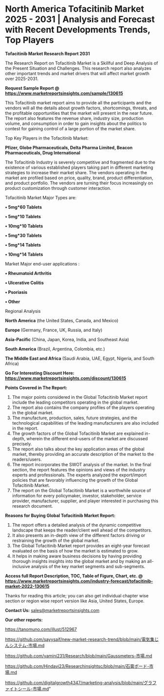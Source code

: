 # North America Tofacitinib Market 2025 - 2031 | Analysis and Forecast with Recent Developments Trends, Top Players

<strong>Tofacitinib Market Research Report 2031</strong>

The Research Report on Tofacitinib Market is a Skillful and Deep Analysis of the Present Situation and Challenges. This research report also analyzes other important trends and market drivers that will affect market growth over 2025-2031.

<strong>Request Sample Report @ <a href=https://www.marketreportsinsights.com/sample/130615>https://www.marketreportsinsights.com/sample/130615</a></strong>

This Tofacitinib market report aims to provide all the participants and the vendors will all the details about growth factors, shortcomings, threats, and the profitable opportunities that the market will present in the near future. The report also features the revenue share, industry size, production volume, and consumption in order to gain insights about the politics to contest for gaining control of a large portion of the market share.

Top Key Players in the Tofacitinib Market:

<strong>Pfizer, Globe Pharmaceuticals, Delta Pharma Limited, Beacon Pharmaceuticals, Drug International</strong>

The Tofacitinib Industry is severely competitive and fragmented due to the existence of various established players taking part in different marketing strategies to increase their market share. The vendors operating in the market are profiled based on price, quality, brand, product differentiation, and product portfolio. The vendors are turning their focus increasingly on product customization through customer interaction.

Tofacitinib Market Major Types are:

<strong>• 5mg*60 Tablets

• 5mg*10 Tablets

• 10mg*10 Tablets

• 5mg*30 Tablets

• 5mg*14 Tablets

• 10mg*14 Tablets</strong>

Market Major end-user applications :

<strong>• Rheumatoid Arthritis

• Ulcerative Colitis

• Psoriasis

• Other</strong>

Regional Analysis

</u><strong><b>North America</b></strong> (the United States, Canada, and Mexico)

<strong><b>Europe </b></strong>(Germany, France, UK, Russia, and Italy)

<strong><b>Asia-Pacific</b></strong> (China, Japan, Korea, India, and Southeast Asia)

<strong><b>South America</b></strong> (Brazil, Argentina, Colombia, etc.)

<strong><b>The Middle East and Africa</b></strong> (Saudi Arabia, UAE, Egypt, Nigeria, and South Africa)

<strong>Go For Interesting Discount Here: <a href=https://www.marketreportsinsights.com/discount/130615>https://www.marketreportsinsights.com/discount/130615</a></strong>

<strong>Points Covered in The Report:</strong>
<ol>
  <li>The major points considered in the Global Tofacitinib Market report include the leading competitors operating in the global market.</li>
  <li>The report also contains the company profiles of the players operating in the global market.</li>
  <li>The manufacture, production, sales, future strategies, and the technological capabilities of the leading manufacturers are also included in the report.</li>
  <li>The growth factors of the Global Tofacitinib Market are explained in-depth, wherein the different end-users of the market are discussed precisely.</li>
  <li>The report also talks about the key application areas of the global market, thereby providing an accurate description of the market to the readers/users.</li>
  <li>The report incorporates the SWOT analysis of the market. In the final section, the report features the opinions and views of the industry experts and professionals. The experts analyzed the export/import policies that are favorably influencing the growth of the Global Tofacitinib Market.</li>
  <li>The report on the Global Tofacitinib Market is a worthwhile source of information for every policymaker, investor, stakeholder, service provider, manufacturer, supplier, and player interested in purchasing this research document.</li>
</ol>
<strong>Reasons for Buying Global Tofacitinib Market Report:</strong>

<ol>
  <li>The report offers a detailed analysis of the dynamic competitive landscape that keeps the reader/client well ahead of the competitors.</li>
  <li>It also presents an in-depth view of the different factors driving or restraining the growth of the global market.</li>
  <li>The Global Tofacitinib Market report provides an eight-year forecast evaluated on the basis of how the market is estimated to grow.</li>
  <li>It helps in making aware business decisions by having providing thorough insights insights into the global market and by making an all-inclusive analysis of the key market segments and sub-segments.</li>
</ol>
<strong>Access full Report Description, TOC, Table of Figure, Chart, etc. @ <a href=https://www.marketreportsinsights.com/industry-forecast/tofacitinib-market-2022-130615>https://www.marketreportsinsights.com/industry-forecast/tofacitinib-market-2022-130615</a></strong>


Thanks for reading this article; you can also get individual chapter wise section or region wise report version like Asia, United States, Europe.

<strong>Contact Us:</strong>
sales@marketreportsinsights.com

<strong>Our other reports:</strong>

<a href=https://tanomuno.com/illust/512967>https://tanomuno.com/illust/512967</a>

<a href=https://github.com/sayysaif/new-market-research-trend/blob/main/電気集じんシステム-市場.md>https://github.com/sayysaif/new-market-research-trend/blob/main/電気集じんシステム-市場.md</a>

<a href=https://github.com/yamini231/Research/blob/main/Gaussmeters-市場.md>https://github.com/yamini231/Research/blob/main/Gaussmeters-市場.md</a>

<a href=https://github.com/Hindavi23/Researchinsightsc/blob/main/石膏ボード-市場.md>https://github.com/Hindavi23/Researchinsightsc/blob/main/石膏ボード-市場.md</a>

<a href=https://github.com/digitalgrowth4347/marketing-analysis/blob/main/グラファイトシール-市場.md>https://github.com/digitalgrowth4347/marketing-analysis/blob/main/グラファイトシール-市場.md</a>"
